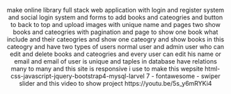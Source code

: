 <p align="center">make online library full stack web application  with login and register system and social login system and forms to add books and cateogries  and button to back to top and upload images with unique name and pages two show books and cateogries  with pagination and page to show one book what include  and their cateogries and show one cateogry and show books in this cateogry and have two types of users  normal user and admin user who can edit and delete books and cateogries and every user can edit his name or email and email of user is unique and taples in database have relations many to many  and this site is responsive i use to make this wepsite html-css-javascript-jquery-bootstrap4-mysql-larvel 7 - fontawesome - swiper slider and this video to show project https://youtu.be/5s_y6mRYKi4</p>
